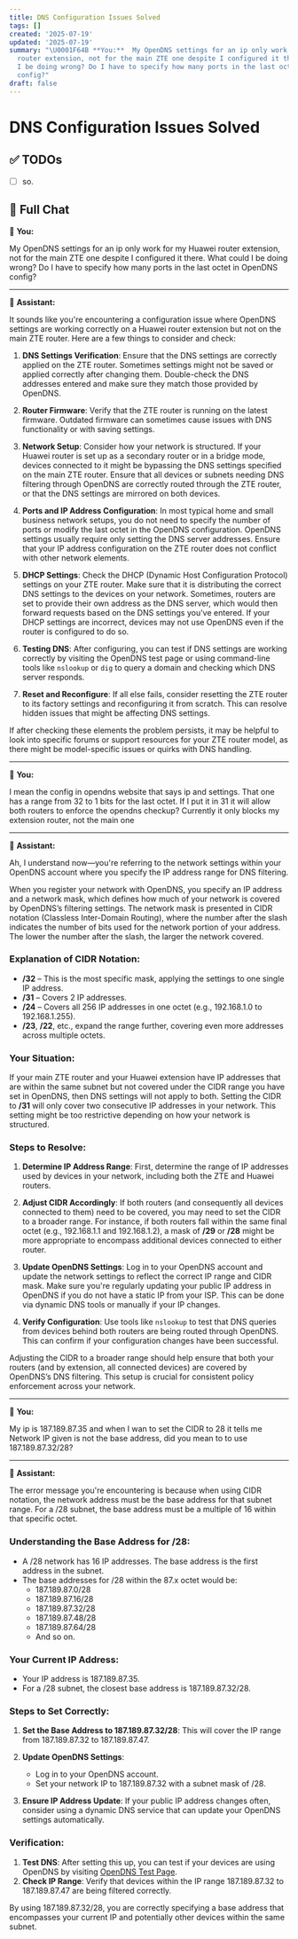 ```yaml
---
title: DNS Configuration Issues Solved
tags: []
created: '2025-07-19'
updated: '2025-07-19'
summary: "\U0001F64B **You:**  My OpenDNS settings for an ip only work for my Huawei
  router extension, not for the main ZTE one despite I configured it there. What could
  I be doing wrong? Do I have to specify how many ports in the last octet in OpenDNS
  config?"
draft: false
---
```


# DNS Configuration Issues Solved

## ✅ TODOs
- [ ] so.

## 🧠 Full Chat

🙋 **You:**

My OpenDNS settings for an ip only work for my Huawei router extension, not for the main ZTE one despite I configured it there. What could I be doing wrong? Do I have to specify how many ports in the last octet in OpenDNS config?

---

🤖 **Assistant:**

It sounds like you're encountering a configuration issue where OpenDNS settings are working correctly on a Huawei router extension but not on the main ZTE router. Here are a few things to consider and check:

1. **DNS Settings Verification**: Ensure that the DNS settings are correctly applied on the ZTE router. Sometimes settings might not be saved or applied correctly after changing them. Double-check the DNS addresses entered and make sure they match those provided by OpenDNS.

2. **Router Firmware**: Verify that the ZTE router is running on the latest firmware. Outdated firmware can sometimes cause issues with DNS functionality or with saving settings.

3. **Network Setup**: Consider how your network is structured. If your Huawei router is set up as a secondary router or in a bridge mode, devices connected to it might be bypassing the DNS settings specified on the main ZTE router. Ensure that all devices or subnets needing DNS filtering through OpenDNS are correctly routed through the ZTE router, or that the DNS settings are mirrored on both devices.

4. **Ports and IP Address Configuration**: In most typical home and small business network setups, you do not need to specify the number of ports or modify the last octet in the OpenDNS configuration. OpenDNS settings usually require only setting the DNS server addresses. Ensure that your IP address configuration on the ZTE router does not conflict with other network elements.

5. **DHCP Settings**: Check the DHCP (Dynamic Host Configuration Protocol) settings on your ZTE router. Make sure that it is distributing the correct DNS settings to the devices on your network. Sometimes, routers are set to provide their own address as the DNS server, which would then forward requests based on the DNS settings you've entered. If your DHCP settings are incorrect, devices may not use OpenDNS even if the router is configured to do so.

6. **Testing DNS**: After configuring, you can test if DNS settings are working correctly by visiting the OpenDNS test page or using command-line tools like `nslookup` or `dig` to query a domain and checking which DNS server responds.

7. **Reset and Reconfigure**: If all else fails, consider resetting the ZTE router to its factory settings and reconfiguring it from scratch. This can resolve hidden issues that might be affecting DNS settings.

If after checking these elements the problem persists, it may be helpful to look into specific forums or support resources for your ZTE router model, as there might be model-specific issues or quirks with DNS handling.

---

🙋 **You:**

I mean the config in opendns website that says ip and settings. That one has a range from 32 to 1 bits for the last octet. If I put it in 31 it will allow both routers to enforce the opendns checkup? Currently it only blocks my extension router, not the main one

---

🤖 **Assistant:**

Ah, I understand now—you're referring to the network settings within your OpenDNS account where you specify the IP address range for DNS filtering.

When you register your network with OpenDNS, you specify an IP address and a network mask, which defines how much of your network is covered by OpenDNS’s filtering settings. The network mask is presented in CIDR notation (Classless Inter-Domain Routing), where the number after the slash indicates the number of bits used for the network portion of your address. The lower the number after the slash, the larger the network covered.

### Explanation of CIDR Notation:
- **/32** – This is the most specific mask, applying the settings to one single IP address.
- **/31** – Covers 2 IP addresses.
- **/24** – Covers all 256 IP addresses in one octet (e.g., 192.168.1.0 to 192.168.1.255).
- **/23**, **/22**, etc., expand the range further, covering even more addresses across multiple octets.

### Your Situation:
If your main ZTE router and your Huawei extension have IP addresses that are within the same subnet but not covered under the CIDR range you have set in OpenDNS, then DNS settings will not apply to both. Setting the CIDR to **/31** will only cover two consecutive IP addresses in your network. This setting might be too restrictive depending on how your network is structured.

### Steps to Resolve:
1. **Determine IP Address Range**: First, determine the range of IP addresses used by devices in your network, including both the ZTE and Huawei routers.

2. **Adjust CIDR Accordingly**: If both routers (and consequently all devices connected to them) need to be covered, you may need to set the CIDR to a broader range. For instance, if both routers fall within the same final octet (e.g., 192.168.1.1 and 192.168.1.2), a mask of **/29** or **/28** might be more appropriate to encompass additional devices connected to either router.

3. **Update OpenDNS Settings**: Log in to your OpenDNS account and update the network settings to reflect the correct IP range and CIDR mask. Make sure you're regularly updating your public IP address in OpenDNS if you do not have a static IP from your ISP. This can be done via dynamic DNS tools or manually if your IP changes.

4. **Verify Configuration**: Use tools like `nslookup` to test that DNS queries from devices behind both routers are being routed through OpenDNS. This can confirm if your configuration changes have been successful.

Adjusting the CIDR to a broader range should help ensure that both your routers (and by extension, all connected devices) are covered by OpenDNS’s DNS filtering. This setup is crucial for consistent policy enforcement across your network.

---

🙋 **You:**

My ip is 187.189.87.35 and when I wan to set the CIDR to 28 it tells me 
Network IP given is not the base address, did you mean to to use 187.189.87.32/28?

---

🤖 **Assistant:**

The error message you're encountering is because when using CIDR notation, the network address must be the base address for that subnet range. For a /28 subnet, the base address must be a multiple of 16 within that specific octet.

### Understanding the Base Address for /28:
- A /28 network has 16 IP addresses. The base address is the first address in the subnet.
- The base addresses for /28 within the 87.x octet would be:
  - 187.189.87.0/28
  - 187.189.87.16/28
  - 187.189.87.32/28
  - 187.189.87.48/28
  - 187.189.87.64/28
  - And so on.

### Your Current IP Address:
- Your IP address is 187.189.87.35.
- For a /28 subnet, the closest base address is 187.189.87.32/28.

### Steps to Set Correctly:
1. **Set the Base Address to 187.189.87.32/28**: This will cover the IP range from 187.189.87.32 to 187.189.87.47.

2. **Update OpenDNS Settings**:
   - Log in to your OpenDNS account.
   - Set your network IP to 187.189.87.32 with a subnet mask of /28.

3. **Ensure IP Address Update**: If your public IP address changes often, consider using a dynamic DNS service that can update your OpenDNS settings automatically.

### Verification:
1. **Test DNS**: After setting this up, you can test if your devices are using OpenDNS by visiting [OpenDNS Test Page](https://welcome.opendns.com).
2. **Check IP Range**: Verify that devices within the IP range 187.189.87.32 to 187.189.87.47 are being filtered correctly.

By using 187.189.87.32/28, you are correctly specifying a base address that encompasses your current IP and potentially other devices within the same subnet.